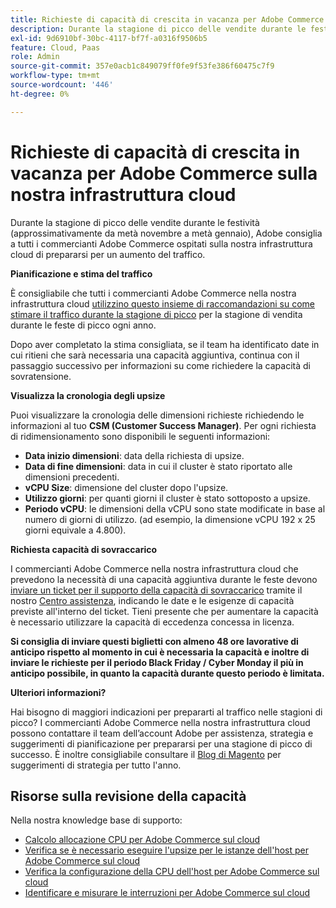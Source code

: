 ```yaml
---
title: Richieste di capacità di crescita in vacanza per Adobe Commerce sulla nostra infrastruttura cloud
description: Durante la stagione di picco delle vendite durante le festività (approssimativamente da metà novembre a metà gennaio), Adobe consiglia a tutti i commercianti Adobe Commerce ospitati sulla nostra infrastruttura cloud di prepararsi per un aumento del traffico.
exl-id: 9d6910bf-30bc-4117-bf7f-a0316f9506b5
feature: Cloud, Paas
role: Admin
source-git-commit: 357e0acb1c849079ff0fe9f53fe386f60475c7f9
workflow-type: tm+mt
source-wordcount: '446'
ht-degree: 0%

---
```


# Richieste di capacità di crescita in vacanza per Adobe Commerce sulla nostra infrastruttura cloud

Durante la stagione di picco delle vendite durante le festività (approssimativamente da metà novembre a metà gennaio), Adobe consiglia a tutti i commercianti Adobe Commerce ospitati sulla nostra infrastruttura cloud di prepararsi per un aumento del traffico.

**Pianificazione e stima del traffico**

È consigliabile che tutti i commercianti Adobe Commerce nella nostra infrastruttura cloud [utilizzino questo insieme di raccomandazioni su come stimare il traffico durante la stagione di picco](https://business.adobe.com/blog/how-to/the-5-ps-of-peak-season-performance-a-guide-to-preparing-your-infrastructure-for-high-traffic) per la stagione di vendita durante le feste di picco ogni anno.

Dopo aver completato la stima consigliata, se il team ha identificato date in cui ritieni che sarà necessaria una capacità aggiuntiva, continua con il passaggio successivo per informazioni su come richiedere la capacità di sovratensione.

**Visualizza la cronologia degli upsize**

Puoi visualizzare la cronologia delle dimensioni richieste richiedendo le informazioni al tuo **CSM (Customer Success Manager)**.
Per ogni richiesta di ridimensionamento sono disponibili le seguenti informazioni:

* **Data inizio dimensioni**: data della richiesta di upsize.
* **Data di fine dimensioni**: data in cui il cluster è stato riportato alle dimensioni precedenti.
* **vCPU Size**: dimensione del cluster dopo l&#39;upsize.
* **Utilizzo giorni**: per quanti giorni il cluster è stato sottoposto a upsize.
* **Periodo vCPU**: le dimensioni della vCPU sono state modificate in base al numero di giorni di utilizzo. (ad esempio, la dimensione vCPU 192 x 25 giorni equivale a 4.800).

**Richiesta capacità di sovraccarico**

I commercianti Adobe Commerce nella nostra infrastruttura cloud che prevedono la necessità di una capacità aggiuntiva durante le feste devono [inviare un ticket per il supporto della capacità di sovraccarico](https://experienceleague.adobe.com/docs/commerce-knowledge-base/kb/how-to/how-to-request-temporary-magento-upsize.html) tramite il nostro [Centro assistenza](/help/overview.md), indicando le date e le esigenze di capacità previste all&#39;interno del ticket. Tieni presente che per aumentare la capacità è necessario utilizzare la capacità di eccedenza concessa in licenza.

**Si consiglia di inviare questi biglietti con almeno 48 ore lavorative di anticipo rispetto al momento in cui è necessaria la capacità e inoltre di inviare le richieste per il periodo Black Friday / Cyber Monday il più in anticipo possibile, in quanto la capacità durante questo periodo è limitata.**


**Ulteriori informazioni?**

Hai bisogno di maggiori indicazioni per prepararti al traffico nelle stagioni di picco? I commercianti Adobe Commerce nella nostra infrastruttura cloud possono contattare il team dell’account Adobe per assistenza, strategia e suggerimenti di pianificazione per prepararsi per una stagione di picco di successo. È inoltre consigliabile consultare il [Blog di Magento](https://magento.com/blog) per suggerimenti di strategia per tutto l&#39;anno.

## Risorse sulla revisione della capacità

Nella nostra knowledge base di supporto:

* [Calcolo allocazione CPU per Adobe Commerce sul cloud](https://experienceleague.adobe.com/docs/commerce-knowledge-base/kb/how-to/magento-commerce-cloud-cpu-allocation-calculation.html)
* [Verifica se è necessario eseguire l&#39;upsize per le istanze dell&#39;host per Adobe Commerce sul cloud](https://experienceleague.adobe.com/docs/commerce-knowledge-base/kb/how-to/magento-commerce-cloud-check-if-upsize-for-hosts-instances-is-needed.html)
* [Verifica la configurazione della CPU dell&#39;host per Adobe Commerce sul cloud](https://experienceleague.adobe.com/docs/commerce-knowledge-base/kb/how-to/magento-commerce-cloud-check-hosts-cpu-configuration.html)
* [Identificare e misurare le interruzioni per Adobe Commerce sul cloud](https://experienceleague.adobe.com/docs/commerce-knowledge-base/kb/how-to/how-to-identify-outages.html)
